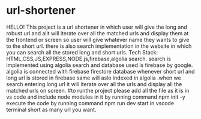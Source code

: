 # url-shortener
HELLO!
This project is a url shortener in which user will give the long and robust url and alit will iterate over all the matched urls and display them at the frontend or screen so user will give whatever name they wants to give to the short url. there is also search implementation in the website in which you can search all the stored long and short urls.
Tech Stack:
HTML,CSS,JS,EXPRESS,NODE.js,firebase,algolia search.
search is implemented using algolia search and database used is firebase by google. algolia is connected with firebase firestore database whenever short url and long url is stored in firebase same will aslo indexed in algolia .when we search entering long url it will iterate over all the urls and display all the matched urls on screen.
#to runthe project
please add all the file as it is in vs code and include node modules in it by running command npm init -y
execute the code by running command npm run dev start in vscode terminal 
short as many url you want.
